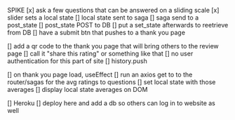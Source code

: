 SPIKE
[x] ask a few questions that can be answered on a sliding scale
    [x] slider sets a local state
        [] local state sent to saga
        [] saga send to a post_state 
            [] post_state POST to DB
                [] put a set_state afterwards to reetrieve from DB
    [] have a submit btn that pushes to a thank you page

[] add a qr code to the thank you page that will bring others to the review page
    [] call it "share this rating" or something like that
    [] no user authentication for this part of site
    [] history.push

[] on thank you page load, useEffect
    [] run an axios get to to the router/sagas for the avg ratings to questions
        [] set local state with those averages
    [] display local state averages on DOM
    
[] Heroku
    [] deploy here and add a db so others can log in to website as well